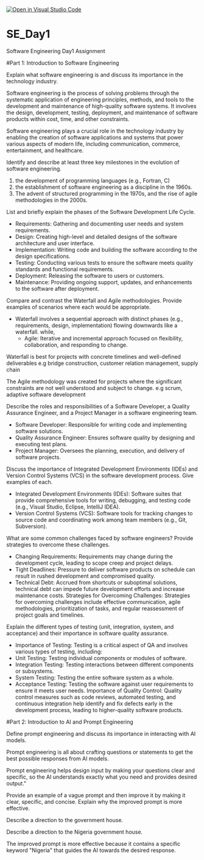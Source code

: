 [![Open in Visual Studio Code](https://classroom.github.com/assets/open-in-vscode-2e0aaae1b6195c2367325f4f02e2d04e9abb55f0b24a779b69b11b9e10269abc.svg)](https://classroom.github.com/online_ide?assignment_repo_id=15596877&assignment_repo_type=AssignmentRepo)
# SE_Day1
Software Engineering Day1 Assignment

#Part 1: Introduction to Software Engineering

Explain what software engineering is and discuss its importance in the technology industry.

Software engineering is the process of solving problems through the systematic application of engineering principles, methods, and tools to the development and maintenance of high-quality software systems. It involves the design, development, testing, deployment, and maintenance of software products within cost, time, and other constraints.

Software engineering plays a crucial role in the technology industry by enabling the creation of software applications and systems that power various aspects of modern life, including communication, commerce, entertainment, and healthcare.

Identify and describe at least three key milestones in the evolution of software engineering.

1) the development of programming languages (e.g., Fortran, C)
2) the establishment of software engineering as a discipline in the 1960s.
3) The advent of structured programming in the 1970s, and the rise of agile methodologies in the 2000s.

List and briefly explain the phases of the Software Development Life Cycle.

  - Requirements: Gathering and documenting user needs and system requirements.
  - Design: Creating high-level and detailed designs of the software architecture and user interface.
  - Implementation: Writing code and building the software according to the design specifications.
  - Testing: Conducting various tests to ensure the software meets quality standards and functional requirements.
  - Deployment: Releasing the software to users or customers.
  - Maintenance: Providing ongoing support, updates, and enhancements to the software after deployment.

Compare and contrast the Waterfall and Agile methodologies. Provide examples of scenarios where each would be appropriate.

- Waterfall involves a sequential approach with distinct phases (e.g., requirements, design, implementation) flowing downwards like a waterfall.
while,
  - Agile: Iterative and incremental approach focused on flexibility, collaboration, and responding to change.

Waterfall is best for projects with concrete timelines and well-defined deliverables e.g bridge construction, customer relation management, supply chain

 The Agile methodology was created for projects where the significant constraints are not well understood and subject to change. e.g scrum, adaptive software development
    
Describe the roles and responsibilities of a Software Developer, a Quality Assurance Engineer, and a Project Manager in a software engineering team.

 - Software Developer: Responsible for writing code and implementing software solutions.
  - Quality Assurance Engineer: Ensures software quality by designing and executing test plans.
  - Project Manager: Oversees the planning, execution, and delivery of software projects.

Discuss the importance of Integrated Development Environments (IDEs) and Version Control Systems (VCS) in the software development process. Give examples of each.

- Integrated Development Environments (IDEs): Software suites that provide comprehensive tools for writing, debugging, and testing code (e.g., Visual Studio, Eclipse, IntelliJ IDEA).
- Version Control Systems (VCS): Software tools for tracking changes to source code and coordinating work among team members (e.g., Git, Subversion).

What are some common challenges faced by software engineers? Provide strategies to overcome these challenges.

  - Changing Requirements: Requirements may change during the development cycle, leading to scope creep and project delays.
  - Tight Deadlines: Pressure to deliver software products on schedule can result in rushed development and compromised quality.
  - Technical Debt: Accrued from shortcuts or suboptimal solutions, technical debt can impede future development efforts and increase maintenance costs.
Strategies for Overcoming Challenges: Strategies for overcoming challenges include effective communication, agile methodologies, prioritization of tasks, and regular reassessment of project goals and timelines.

Explain the different types of testing (unit, integration, system, and acceptance) and their importance in software quality assurance.

  - Importance of Testing: Testing is a critical aspect of QA and involves various types of testing, including:
  - Unit Testing: Testing individual components or modules of software.
  - Integration Testing: Testing interactions between different components or subsystems.
  - System Testing: Testing the entire software system as a whole.
  - Acceptance Testing: Testing the software against user requirements to ensure it meets user needs.
Importance of Quality Control: Quality control measures such as code reviews, automated testing, and continuous integration help identify and fix defects early in the development process, leading to higher-quality software products.


#Part 2: Introduction to AI and Prompt Engineering


Define prompt engineering and discuss its importance in interacting with AI models.

Prompt engineering is all about crafting questions or statements to get the best possible responses from AI models. 

Prompt engineering helps design input by making your questions clear and specific, so the AI understands exactly what you need and provides desired output."

Provide an example of a vague prompt and then improve it by making it clear, specific, and concise. Explain why the improved prompt is more effective.

Describe a direction to the government house. 

Describe a direction to the Nigeria government house.

The improved prompt is more effective because it contains a specific keyword "Nigeria" that guides the AI towards the desired response.

